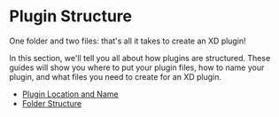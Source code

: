 # Plugin Structure

One folder and two files: that's all it takes to create an XD plugin!

In this section, we'll tell you all about how plugins are structured. These guides will show you where to put your plugin files, how to name your plugin, and what files you need to create for an XD plugin.

- [Plugin Location and Name](./plugin-location-name.md)
- [Folder Structure](./folder-structure.md)
